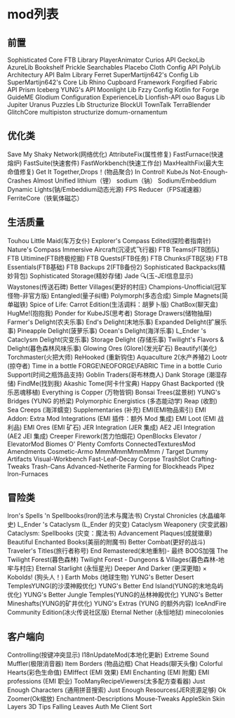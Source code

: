 # mod列表

## 前置

Sophisticated Core
FTB Library
PlayerAnimator
Curios API
GeckoLib
AzureLib
Bookshelf
Prickle
Searchables
Placebo
Cloth Config API
PolyLib
Architectury API
Balm
Library Ferret
SuperMartijn642's Config Lib
SuperMartijn642's Core Lib
Rhino
Cupboard
Framework
Forgified Fabric API
Prism
Iceberg
YUNG's API
Moonlight Lib
Fzzy Config
Kotlin for Forge
GuideME
Glodium
Configuration
ExperienceLib
Lionfish-API
oωo
Bagus Lib
Jupiter
Uranus
Puzzles Lib
Structurize
BlockUI
TownTalk
TerraBlender
GlitchCore
multipiston
structurize
domum-ornamentum

## 优化类

Save My Shaky Network(网络优化)
AttributeFix(属性修复)
FastFurnace(快速熔炉)
FastSuite(快速套件)
FastWorkbench(快速工作台)
MaxHealthFix(最大生命值修复)
Get It Together,Drops！(物品聚合)
In Control!
KubeJs
Not-Enough-Crashes
Almost Unified
lithium（锂）
sodium（钠）
Sodium/Embeddium Dynamic Lights(钠/Embeddium动态光源)
FPS Reducer（FPS减速器）
FerriteCore（铁氧体磁芯）

## 生活质量

Touhou Little Maid(车万女仆)
Explorer's Compass Edited(探险者指南针)
Nature's Compass
Immersive Aircraft(沉浸式飞行器)
FTB Teams(FTB团队)
FTB Ultimine(FTB终极挖掘)
FTB Quests(FTB任务)
FTB Chunks(FTB区块)
FTB Essentials(FTB基础)
FTB Backups 2(FTB备份2)
Sophisticated Backpacks(精妙背包)
Sophisticated Storage(精妙存储)
Jade 🔍(玉-JEI信息显示)
Waystones(传送石碑)
Better Villages(更好的村庄)
Champions-Unofficial(冠军怪物-非官方版)
Entangled(量子纠缠)
Polymorph(多态合成)
Simple Magnets(简单磁铁)
Spice of Life: Carrot Edition(生活调料：胡萝卜版)
ChatBox(聊天盒)
HugMe!(抱抱我)
Ponder for KubeJS(思考者)
Storage Drawers(储物抽屉)
Farmer's Delight(农夫乐事)
End's Delight(末地乐事)
Expanded Delight(扩展乐事)
Pineapple Delight(菠萝乐事)
Ocean's Delight(海洋乐事)
L_Ender 's Cataclysm Delight(灾变乐事)
Storage Delight (存储乐事)
Twilight's Flavors & Delight(暮色森林风味乐事)
Glowing Ores (Glore)(发光矿石)
Beautify!(美化)
Torchmaster(火把大师)
ReHooked (重新钩住)
Aquaculture 2(水产养殖2)
Lootr (掠夺者)
Time in a bottle FORGE\NEOFORGE\FABRIC
Time in a bottle Curio Support(时间之瓶饰品支持)
Goblin Traders(哥布林商人)
Dank Storage (潮湿存储)
FindMe(找到我)
Akashic Tome(阿卡什宝典)
Happy Ghast Backported (快乐恶魂移植)
Everything is Copper (万物皆铜)
Bonsai Trees(盆景树)
YUNG's Bridges (YUNG 的桥梁)
Polymorphic Energistics (多态能动学)
Reap (收割)
Sea Creeps (海洋蠕变)
Supplementaries (补充)
EMI(EMI物品索引)
EMI Addon: Extra Mod Integrations (EMI 插件：额外 Mod 集成)
EMI Loot (EMI 战利品)
EMI Ores (EMI 矿石)
JER Integration (JER 集成)
AE2 JEI Integration (AE2 JEI 集成)
Creeper Firework(苦力怕烟花)
OpenBlocks Elevator / ElevatorMod
Biomes O' Plenty
Comforts
ConnectedTexturesMod
Amendments
Cosmetic-Armo
MmmMmmMmmMmm / Target Dummy
Artifacts
Visual-Workbench
Fast-Leaf-Decay
Corpse
TrashSlot
Crafting-Tweaks
Trash-Cans
Advanced-Netherite
Farming for Blockheads
Pipez
Iron-Furnaces

## 冒险类

Iron's Spells 'n Spellbooks(Iron的法术与魔法书)
Crystal Chronicles (水晶编年史)
L_Ender 's Cataclysm (L_Ender 的灾变)
Cataclysm Weaponery (灾变武器)
Cataclysm: Spellbooks (灾变：魔法书)
Advancement Plaques(成就徽章)
Beautiful Enchanted Books(美丽的附魔书)
Better Combat(更好的战斗)
Traveler's Titles(旅行者称号)
End Remastered(末地重制)- 最终 BOOS加强
The Twilight Forest(暮色森林)
Twilight Forest - Dungeons & Villages(暮色森林-地牢与村庄)
Eternal Starlight (永恒星光)
Deeper And Darker (更深更暗) ×
Kobolds! (狗头人！)
Earth Mobs (地球生物)
YUNG's Better Desert TemplesYUNG(的沙漠神殿优化)
YUNG's Better End Island(YUNG的末地岛屿优化)
YUNG's Better Jungle Temples(YUNG的丛林神殿优化)
YUNG's Better Mineshafts(YUNG的矿井优化)
YUNG's Extras (YUNG 的额外内容)
IceAndFire Community Edition(冰火传说社区版)
Eternal Nether (永恒地狱)
minecolonies

## 客户端向

Controlling(按键冲突显示)
I18nUpdateMod(本地化更新)
Extreme Sound Muffler(极限消音器)
Item Borders (物品边框)
Chat Heads(聊天头像)
Colorful Hearts(彩色生命值)
EMIffect (EMI 效果)
EMI Enchanting (EMI 附魔)
EMI professions (EMI 职业)
TooManyRecipeViewers(太多配方查看器)
Just Enough Characters (通用拼音搜索)
Just Enough Resources(JER资源足够)
Ok Zoomer(Ok缩放)
Enchantment-Descriptions
Mouse-Tweaks
AppleSkin
Skin Layers 3D
Tips
Falling Leaves
Auth Me
Client Sort